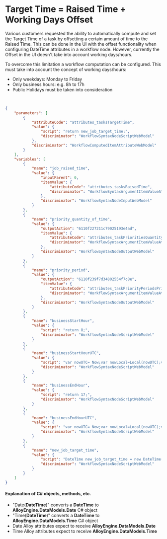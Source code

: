 # Target Time = Raised Time + Working Days Offset

Various customers requested the ability to automatically compute and set the Target Time of a task by offsetting a certain amount of time to the Raised Time.
This can be done in the UI with the offset functionality when configuring DateTime attributes in a workflow node.
However, currently the Offset in the UI doesn't take into account working days/hours.

To overcome this limitation a workflow computation can be configured. This must take into account the concept of working days/hours:
- Only weekdays: Monday to Friday
- Only business hours: e.g. 8h to 17h
- Public Holidays must be taken into consideration



<br/>


```json
{
    "parameters": [
        {
            "attributeCode": "attributes_tasksTargetTime",
            "value": {
                "script": "return new_job_target_time;",
                "discriminator": "WorkflowSyntaxNodeScriptWebModel"
            },
            "discriminator": "WorkflowComputedItemAttributeWebModel"
        }
    ],
    "variables": [
        {
            "name": "job_raised_time",
            "value": {
                "inputParent": 0,
                "itemValue": {
                    "attributeCode": "attributes_tasksRaisedTime",
                    "discriminator": "WorkflowSyntaxArgumentItemValueAttributeWebModel"
                },
                "discriminator": "WorkflowSyntaxNodeInputWebModel"
            }
        },
        {
            "name": "priority_quantity_of_time",
            "value": {
                "outputAction": "6110f227211c79025193e4ad",
                "itemValue": {
                    "attributeCode": "attributes_taskPrioritiesQuantityOfTime_610bf49a211c7902519149f3",
                    "discriminator": "WorkflowSyntaxArgumentItemValueAttributeWebModel"
                },
                "discriminator": "WorkflowSyntaxNodeOutputWebModel"
            }
        },
        {
            "name": "priority_period",
            "value": {
                "outputAction": "6110f239f7d34802554f7c8e",
                "itemValue": {
                    "attributeCode": "attributes_taskPriorityPeriodsPriorityPeriod_610bed9d211c790251913d92",
                    "discriminator": "WorkflowSyntaxArgumentItemValueAttributeWebModel"
                },
                "discriminator": "WorkflowSyntaxNodeOutputWebModel"
            }
        },
        {
            "name": "businessStartHour",
            "value": {
                "script": "return 8;",
                "discriminator": "WorkflowSyntaxNodeScriptWebModel"
            }
        },
        {
            "name": "businessStartHourUTC",
            "value": {
                "script": "var nowUTC= Now;var nowLocal=Local(nowUTC);var ts = nowLocal-nowUTC;var utcOffset=ts.Value.Hours; return businessStartHour - utcOffset;",
                "discriminator": "WorkflowSyntaxNodeScriptWebModel"
            }
        },
        {
            "name": "businessEndHour",
            "value": {
                "script": "return 17;",
                "discriminator": "WorkflowSyntaxNodeScriptWebModel"
            }
        },
        {
            "name": "businessEndHourUTC",
            "value": {
                "script": "var nowUTC= Now;var nowLocal=Local(nowUTC);var ts = nowLocal-nowUTC;var utcOffset=ts.Value.Hours; return businessEndHour - utcOffset;",
                "discriminator": "WorkflowSyntaxNodeScriptWebModel"
            }
        },
        {
            "name": "new_job_target_time",
            "value": {
                "script": "DateTime new_job_target_time = new DateTime(); if(priority_period==\"Hours\"){new_job_target_time=job_raised_time.Value.AddHours(priority_quantity_of_time.Value);}; if(priority_period==\"Days\"){new_job_target_time=job_raised_time.Value.AddDays(priority_quantity_of_time.Value);}; var daysToAdd=1; if(priority_period==\"End of Next Working Day\"){if(job_raised_time.Value.DayOfWeek==DayOfWeek.Friday){daysToAdd=3;}else if(job_raised_time.Value.DayOfWeek==DayOfWeek.Saturday){daysToAdd=2;}; new_job_target_time=job_raised_time.Value.Date.AddDays(daysToAdd).AddHours(businessEndHourUTC.Value);}; var movedRaisedTime = job_raised_time.Value; var daysToCheck = Enumerable.Range(1, 365); var validWorkingDays = daysToCheck.Where(n=>n==1).Select(d=>new DateTime()); if(priority_period==\"Working Days\"){if(movedRaisedTime.DayOfWeek == DayOfWeek.Saturday){movedRaisedTime = movedRaisedTime.Date.AddDays(2).AddHours(businessStartHourUTC.Value);} else if(movedRaisedTime.DayOfWeek == DayOfWeek.Sunday){movedRaisedTime = movedRaisedTime.Date.AddDays(1).AddHours(businessStartHourUTC.Value);}else if(movedRaisedTime>movedRaisedTime.Date.AddHours(businessEndHourUTC.Value) && movedRaisedTime.DayOfWeek== DayOfWeek.Friday){movedRaisedTime = movedRaisedTime.Date.AddDays(3).AddHours(businessStartHourUTC.Value);} else if(movedRaisedTime>movedRaisedTime.Date.AddHours(businessEndHourUTC.Value)){movedRaisedTime = movedRaisedTime.Date.AddDays(1).AddHours(businessStartHourUTC.Value);} else if(movedRaisedTime < movedRaisedTime.Date.AddHours(businessStartHourUTC.Value)){movedRaisedTime = movedRaisedTime.Date.AddHours(businessStartHourUTC.Value);} if (movedRaisedTime==movedRaisedTime.Date.AddHours(businessStartHourUTC.Value)){validWorkingDays = daysToCheck.Where(d=>movedRaisedTime.Date.AddDays(d-1).AddHours(businessEndHourUTC.Value).DayOfWeek !=DayOfWeek.Saturday && movedRaisedTime.Date.AddDays(d-1).AddHours(businessEndHourUTC.Value).DayOfWeek !=DayOfWeek.Sunday).Select(d=>movedRaisedTime.Date.AddDays(d-1).AddHours(businessEndHourUTC.Value));} else{validWorkingDays = daysToCheck.Where(d=>movedRaisedTime.AddDays(d).DayOfWeek !=DayOfWeek.Saturday && movedRaisedTime.AddDays(d).DayOfWeek !=DayOfWeek.Sunday).Select(d=>movedRaisedTime.AddDays(d));}; new_job_target_time = validWorkingDays.ElementAt((int)priority_quantity_of_time.Value-1);}; return new_job_target_time;",
                "discriminator": "WorkflowSyntaxNodeScriptWebModel"
            }
        }
    ]
}
```
#### Explanation of C# objects, methods, etc.
- "Date(**DateTime**)" converts a **DateTime** to **AlloyEngine.DataModels.Date** C# object
- "Time(**DateTime**)" converts a **DateTime** to **AlloyEngine.DataModels.Time** C# object
- Date Alloy attributes expect to receive **AlloyEngine.DataModels.Date**
- Time Alloy attributes expect to receive **AlloyEngine.DataModels.Time**
